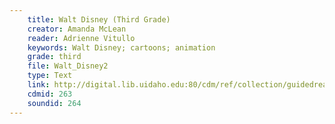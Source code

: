 ```yaml
---
    title: Walt Disney (Third Grade)
    creator: Amanda McLean
    reader: Adrienne Vitullo
    keywords: Walt Disney; cartoons; animation
    grade: third
    file: Walt_Disney2
    type: Text
    link: http://digital.lib.uidaho.edu:80/cdm/ref/collection/guidedread/id/263
    cdmid: 263
    soundid: 264
---
```


